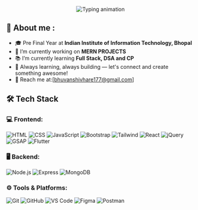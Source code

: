 <p align="center">
  <img src="https://readme-typing-svg.demolab.com?font=Fira+Code&weight=600&size=28&pause=1000&center=true&vCenter=true&width=500&lines=Hi+I+Am+Bhuvan+Shivhare+👋" alt="Typing animation" />
</p>

## 🌟 About me :

- 🎓 Pre Final Year at **Indian Institute of Information Technology, Bhopal**
- 🔭 I’m currently working on **MERN PROJECTS**
- 📚 I’m currently learning **Full Stack, DSA and CP**
- 🌱 Always learning, always building — let's connect and create something awesome!
- 📧 Reach me at:[bhuvanshivhare177@gmail.com]

## 🛠️ Tech Stack

### 💻 Frontend:
![HTML](https://img.shields.io/badge/HTML5-E34F26?style=flat&logo=html5&logoColor=white)
![CSS](https://img.shields.io/badge/CSS3-1572B6?style=flat&logo=css3&logoColor=white)
![JavaScript](https://img.shields.io/badge/JavaScript-F7DF1E?style=flat&logo=javascript&logoColor=black)
![Bootstrap](https://img.shields.io/badge/Bootstrap-563D7C?style=flat&logo=bootstrap&logoColor=white)
![Tailwind](https://img.shields.io/badge/Tailwind_CSS-38B2AC?style=flat&logo=tailwind-css&logoColor=white)
![React](https://img.shields.io/badge/React-20232A?style=flat&logo=react&logoColor=61DAFB)
![jQuery](https://img.shields.io/badge/jQuery-0769AD?style=flat&logo=jquery&logoColor=white)
![GSAP](https://img.shields.io/badge/GSAP-88CE02?style=flat&logo=greensock&logoColor=white)
![Flutter](https://img.shields.io/badge/Flutter-02569B?style=flat&logo=flutter&logoColor=white)

### 🖥️ Backend:
![Node.js](https://img.shields.io/badge/Node.js-339933?style=flat&logo=nodedotjs&logoColor=white)
![Express](https://img.shields.io/badge/Express.js-000000?style=flat&logo=express&logoColor=white)
![MongoDB](https://img.shields.io/badge/MongoDB-47A248?style=flat&logo=mongodb&logoColor=white)

### ⚙️ Tools & Platforms:
![Git](https://img.shields.io/badge/Git-F05032?style=flat&logo=git&logoColor=white)
![GitHub](https://img.shields.io/badge/GitHub-181717?style=flat&logo=github&logoColor=white)
![VS Code](https://img.shields.io/badge/VS_Code-007ACC?style=flat&logo=visual-studio-code&logoColor=white)
![Figma](https://img.shields.io/badge/Figma-F24E1E?style=flat&logo=figma&logoColor=white)
![Postman](https://img.shields.io/badge/Postman-FF6C37?style=flat&logo=postman&logoColor=white)



